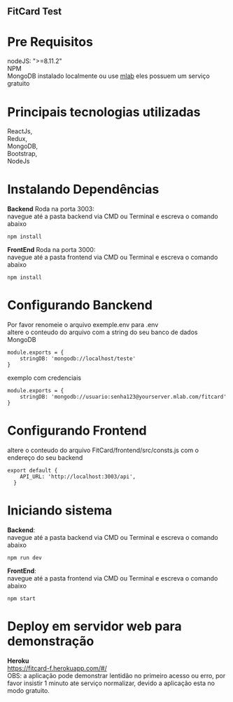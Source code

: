 ## FitCard Test

# Pre Requisitos
nodeJS: ">=8.11.2"  
NPM  
MongoDB instalado localmente ou use [mlab](https://mlab.com/) eles possuem um serviço gratuito   

# Principais tecnologias utilizadas
ReactJs,  
Redux,  
MongoDB,  
Bootstrap,  
NodeJs  

# Instalando Dependências

**Backend** Roda na porta 3003:  
navegue até a pasta backend via CMD ou Terminal e escreva o comando abaixo  
```
npm install
```
**FrontEnd** Roda na porta 3000:  
navegue até a pasta frontend via CMD ou Terminal e escreva o comando abaixo  
```
npm install
```

# Configurando Banckend 

Por favor renomeie o arquivo exemple.env para .env   
altere o conteudo do arquivo com a string do seu banco de dados MongoDB  
```
module.exports = {
    stringDB: 'mongodb://localhost/teste'
}
```
exemplo com credenciais  
```
module.exports = {
    stringDB: 'mongodb://usuario:senha123@yourserver.mlab.com/fitcard'
}
```
# Configurando Frontend 

altere o conteudo do arquivo FitCard/frontend/src/consts.js com o endereço do seu backend   
```
export default {
    API_URL: 'http://localhost:3003/api',
  }
```  
# Iniciando sistema  
**Backend**:  
navegue até a pasta backend via CMD ou Terminal e escreva o comando abaixo  
```
npm run dev
```
**FrontEnd**:  
navegue até a pasta frontend via CMD ou Terminal e escreva o comando abaixo  
```
npm start
```

# Deploy em servidor web para demonstração
**Heroku**  
https://fitcard-f.herokuapp.com/#/  
OBS: a aplicação pode demonstrar lentidão no primeiro acesso ou erro, por favor insistir 1 minuto ate serviço normalizar, devido a aplicação esta no modo gratuito.  
